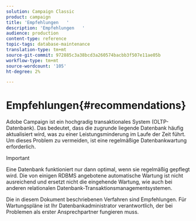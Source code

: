 ```yaml
---
solution: Campaign Classic
product: campaign
title: 'Empfehlungen   '
description: 'Empfehlungen   '
audience: production
content-type: reference
topic-tags: database-maintenance
translation-type: tm+mt
source-git-commit: 972885c3a38bcd3a260574bacbb3f507e11ae05b
workflow-type: tm+mt
source-wordcount: '105'
ht-degree: 2%

---
```



# Empfehlungen{#recommendations}

Adobe Campaign ist ein hochgradig transaktionales System (OLTP-Datenbank). Das bedeutet, dass die zugrunde liegende Datenbank häufig aktualisiert wird, was zu einer Leistungsminderung im Laufe der Zeit führt. Um dieses Problem zu vermeiden, ist eine regelmäßige Datenbankwartung erforderlich.

>[!IMPORTANT]
>
>Eine Datenbank funktioniert nur dann optimal, wenn sie regelmäßig gepflegt wird. Die von einigen RDBMS angebotene automatische Wartung ist nicht ausreichend und ersetzt nicht die eingehende Wartung, wie auch bei anderen relationalen Datenbank-Transaktionsmanagementsystemen.
>  
>Die in diesem Dokument beschriebenen Verfahren sind Empfehlungen. Für Wartungspläne ist Ihr Datenbankadministrator verantwortlich, der bei Problemen als erster Ansprechpartner fungieren muss.
